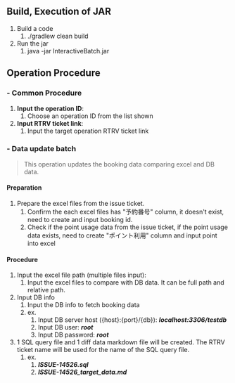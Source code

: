 ## Build, Execution of JAR
1. Build a code
   1. ./gradlew clean build
2. Run the jar
   1. java -jar InteractiveBatch.jar

## Operation Procedure

### - Common Procedure
1. <b>Input the operation ID</b>: 
   1. Choose an operation ID from the list shown
2. <b>Input RTRV ticket link</b>: 
   1. Input the target operation RTRV ticket link

### - Data update batch
> This operation updates the booking data comparing excel and DB data.

#### Preparation

1. Prepare the excel files from the issue ticket.
   1. Confirm the each excel files has "予約番号" column, it doesn't exist, need to create and input booking id.
   2. Check if the point usage data from the issue ticket, if the point usage data exists, need to create "ポイント利用" column and input point into excel

#### Procedure
1. Input the excel file path (multiple files input):
   1. Input the excel files to compare with DB data. It can be full path and relative path.
2. Input DB info
   1. Input the DB info to fetch booking data
   2. ex.
      1. Input DB server host ({host}:{port}/{db}): <i><b>localhost:3306/testdb</b></i>
      2. Input DB user: <i><b>root</b></i>
      3. Input DB password: <i><b>root</b></i>
3. 1 SQL query file and 1 diff data markdown file will be created. The RTRV ticket name will be used for the name of the SQL query file.
   1. ex.
      1. <i><b>ISSUE-14526.sql</b></i>
      2. <i><b>ISSUE-14526_target_data.md</b></i>

